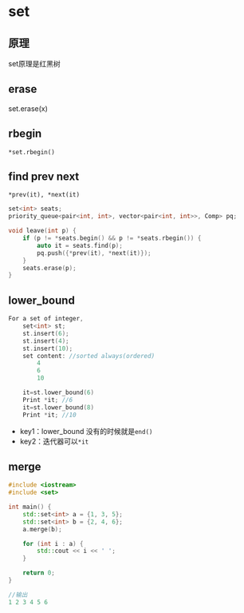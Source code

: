 # set

## 原理
set原理是红黑树

## erase
set.erase(x)

## rbegin
`*set.rbegin()`

## find prev next
`*prev(it), *next(it)`

```cpp
set<int> seats;
priority_queue<pair<int, int>, vector<pair<int, int>>, Comp> pq;

void leave(int p) {
    if (p != *seats.begin() && p != *seats.rbegin()) {
        auto it = seats.find(p);
        pq.push({*prev(it), *next(it)});
    }
    seats.erase(p);
}
```

## lower_bound
```cpp
For a set of integer,
    set<int> st;
    st.insert(6);
    st.insert(4);
    st.insert(10);
    set content: //sorted always(ordered)
        4
        6
        10

    it=st.lower_bound(6)
    Print *it; //6
    it=st.lower_bound(8)
    Print *it; //10
```

* key1：lower_bound 没有的时候就是`end()`
* key2：迭代器可以`*it`

## merge
```c++
#include <iostream>
#include <set>

int main() {
    std::set<int> a = {1, 3, 5};
    std::set<int> b = {2, 4, 6};
    a.merge(b);

    for (int i : a) {
        std::cout << i << ' ';
    }

    return 0;
}

//输出
1 2 3 4 5 6
```